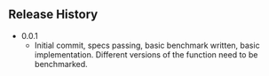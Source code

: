 ## Release History



* 0.0.1
    * Initial commit, specs passing, basic benchmark written, basic implementation. Different versions of the function need to be benchmarked.
